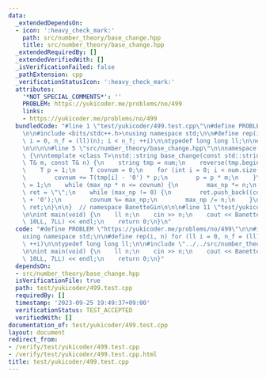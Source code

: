 ```yaml
---
data:
  _extendedDependsOn:
  - icon: ':heavy_check_mark:'
    path: src/number_theory/base_change.hpp
    title: src/number_theory/base_change.hpp
  _extendedRequiredBy: []
  _extendedVerifiedWith: []
  _isVerificationFailed: false
  _pathExtension: cpp
  _verificationStatusIcon: ':heavy_check_mark:'
  attributes:
    '*NOT_SPECIAL_COMMENTS*': ''
    PROBLEM: https://yukicoder.me/problems/no/499
    links:
    - https://yukicoder.me/problems/no/499
  bundledCode: "#line 1 \"test/yukicoder/499.test.cpp\"\n#define PROBLEM \"https://yukicoder.me/problems/no/499\"\
    \n\n#include <bits/stdc++.h>\nusing namespace std;\n\n#define rep(i, n) for (ll\
    \ i = 0, n_f = (ll)(n); i < n_f; ++i)\n\ntypedef long long ll;\n\n#line 1 \"src/number_theory/base_change.hpp\"\
    \n\n\n\n#line 5 \"src/number_theory/base_change.hpp\"\n\nnamespace BanetteGin\
    \ {\n\ntemplate <class T>\nstd::string base_change(const std::string& num, const\
    \ T& m, const T& n) {\n    string tmp = num;\n    reverse(tmp.begin(), tmp.end());\n\
    \    T p = 1;\n    T covnum = 0;\n    for (int i = 0; i < num.size(); ++i) {\n\
    \        covnum += T(tmp[i] - '0') * p;\n        p = p * m;\n    }\n    T max_np\
    \ = 1;\n    while (max_np * n <= covnum) {\n        max_np *= n;\n    }\n    std::string\
    \ ret = \"\";\n    while (max_np != 0) {\n        ret.push_back((covnum / max_np)\
    \ + '0');\n        covnum %= max_np;\n        max_np /= n;\n    }\n    return\
    \ ret;\n}\n\n}  // namespace BanetteGin\n\n\n#line 11 \"test/yukicoder/499.test.cpp\"\
    \n\nint main(void) {\n    ll n;\n    cin >> n;\n    cout << BanetteGin::base_change(to_string(n),\
    \ 10LL, 7LL) << endl;\n    return 0;\n}\n"
  code: "#define PROBLEM \"https://yukicoder.me/problems/no/499\"\n\n#include <bits/stdc++.h>\n\
    using namespace std;\n\n#define rep(i, n) for (ll i = 0, n_f = (ll)(n); i < n_f;\
    \ ++i)\n\ntypedef long long ll;\n\n#include \"../../src/number_theory/base_change.hpp\"\
    \n\nint main(void) {\n    ll n;\n    cin >> n;\n    cout << BanetteGin::base_change(to_string(n),\
    \ 10LL, 7LL) << endl;\n    return 0;\n}"
  dependsOn:
  - src/number_theory/base_change.hpp
  isVerificationFile: true
  path: test/yukicoder/499.test.cpp
  requiredBy: []
  timestamp: '2023-09-25 19:49:37+09:00'
  verificationStatus: TEST_ACCEPTED
  verifiedWith: []
documentation_of: test/yukicoder/499.test.cpp
layout: document
redirect_from:
- /verify/test/yukicoder/499.test.cpp
- /verify/test/yukicoder/499.test.cpp.html
title: test/yukicoder/499.test.cpp
---
```

